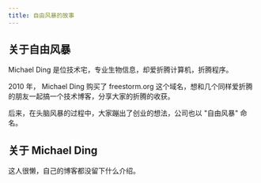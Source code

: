 ```yaml
---
title: 自由风暴的故事
---
```


## 关于自由风暴

Michael Ding 是位技术宅，专业生物信息，却爱折腾计算机，折腾程序。

2010 年， Michael Ding 购买了 freestorm.org 这个域名，想和几个同样爱折腾的朋友一起搞一个技术博客，分享大家的折腾的收获。

后来，在头脑风暴的过程中，大家蹦出了创业的想法，公司也以 "自由风暴" 命名。

## 关于 Michael Ding

这人很懒，自己的博客都没留下什么介绍。
